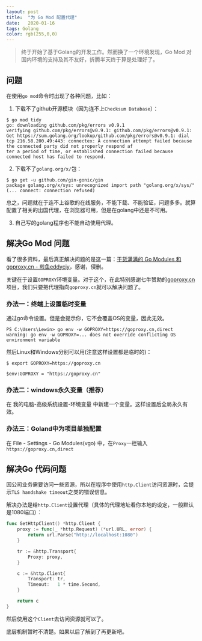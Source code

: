```yaml
---
layout: post
title:  "为 Go Mod 配置代理"
date:   2020-01-16
tags: Golang
color: rgb(255,0,0)
---
```


> 终于开始了基于Golang的开发工作。然而换了一个环境发现，Go Mod 对国内环境的支持及其不友好，折腾半天终于算是处理好了。

## 问题

在使用`go mod`命令时出现了各种问题，比如：

1. 下载不了github开源模块（因为连不上`Checksum Database`）：

```shell-session
$ go mod tidy
go: downloading github.com/pkg/errors v0.9.1
verifying github.com/pkg/errors@v0.9.1: github.com/pkg/errors@v0.9.1: Get https://sum.golang.org/lookup/github.com/pkg/errors@v0.9.1: dial tcp 216.58.200.49:443: connectex: A connection attempt failed because the connected party did not properly respond af
ter a period of time, or established connection failed because connected host has failed to respond.
```

2. 下载不了`golang.org/x/`包：

```shell-session
$ go get -u github.com/gin-gonic/gin
package golang.org/x/sys: unrecognized import path "golang.org/x/sys/" (... connect: connection refused)
```

总之，问题就在于连不上谷歌的在线服务，不能下载、不能验证，问题多多。就算配置了相关的出国代理，在浏览器可用，但是在golang中还是不可用。

3. 自己写的golang程序也不能自动使用代理。

## 解决Go Mod 问题

看了很多资料，最后真正解决问题的是这一篇：[干货满满的 Go Modules 和 goproxy.cn - 煎鱼eddycjy](https://juejin.im/post/5d8ee2db6fb9a04e0b0d9c8b)，感谢，侵删。

关键在于设置`GOPROXY`环境变量。对于这个，在此特别感谢七牛赞助的[goproxy.cn](https://github.com/goproxy/goproxy.cn/blob/master/README.md)项目，我们只要把代理指向`goproxy.cn`就可以解决问题了。

### 办法一：终端上设置临时变量

通过go命令设置。但是会提示你，它不会覆盖OS的变量，因此无效。

```shell-session
PS C:\Users\Lewin> go env -w GOPROXY=https://goproxy.cn,direct
warning: go env -w GOPROXY=... does not override conflicting OS environment variable
```

然后Linux和Windows分别可以用(注意这样设置都是临时的)：

```shell
$ export GOPROXY=https://goproxy.cn

$env:GOPROXY = "https://goproxy.cn"
```

### 办法二：windows永久变量（推荐）

在 我的电脑-高级系统设置-环境变量 中新建一个变量。这样设置后全局永久有效。

### 办法三：Goland中为项目单独配置

在 File - Settings - Go Modules(vgo) 中，在`Proxy`一栏输入`https://goproxy.cn,direct`

## 解决Go 代码问题

因公司业务需要访问一些资源，所以在程序中使用`http.Client`访问资源时，会提示`TLS handshake timeout`之类的错误信息。

解决办法是给`http.Client`设置代理（具体的代理地址看你本地的设定，一般默认是1080端口）：

```go
func GetHttpClient() *http.Client {
	proxy := func(_ *http.Request) (*url.URL, error) {
		return url.Parse("http://localhost:1080")
	}

	tr := &http.Transport{
		Proxy: proxy,
	}

	c := &http.Client{
		Transport: tr,
		Timeout:   1 * time.Second,
	}

	return c
}
```

然后使用这个`Client`去访问资源就可以了。

底层机制暂时不清楚。如果以后了解到了再更新吧。
